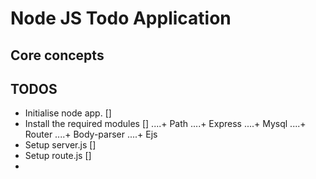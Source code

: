# Node JS Todo Application

## Core concepts

## TODOS

+ Initialise node app. []
+ Install the required modules []
....+ Path
....+ Express
....+ Mysql
....+ Router
....+ Body-parser
....+ Ejs
+ Setup server.js []
+ Setup route.js []
+ 
